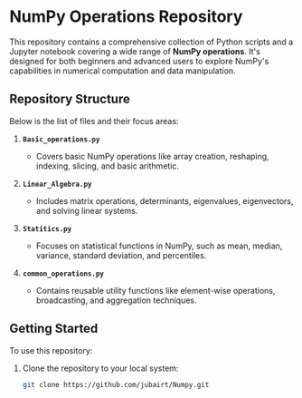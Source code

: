 # NumPy Operations Repository

This repository contains a comprehensive collection of Python scripts and a Jupyter notebook covering a wide range of **NumPy operations**. It's designed for both beginners and advanced users to explore NumPy's capabilities in numerical computation and data manipulation.

## Repository Structure
Below is the list of files and their focus areas:

1. **`Basic_operations.py`**  
   - Covers basic NumPy operations like array creation, reshaping, indexing, slicing, and basic arithmetic.

2. **`Linear_Algebra.py`**  
   - Includes matrix operations, determinants, eigenvalues, eigenvectors, and solving linear systems.

3. **`Statitics.py`**  
   - Focuses on statistical functions in NumPy, such as mean, median, variance, standard deviation, and percentiles.

4. **`common_operations.py`**  
   - Contains reusable utility functions like element-wise operations, broadcasting, and aggregation techniques.

## Getting Started

To use this repository:

1. Clone the repository to your local system:
   ```bash
   git clone https://github.com/jubairt/Numpy.git
